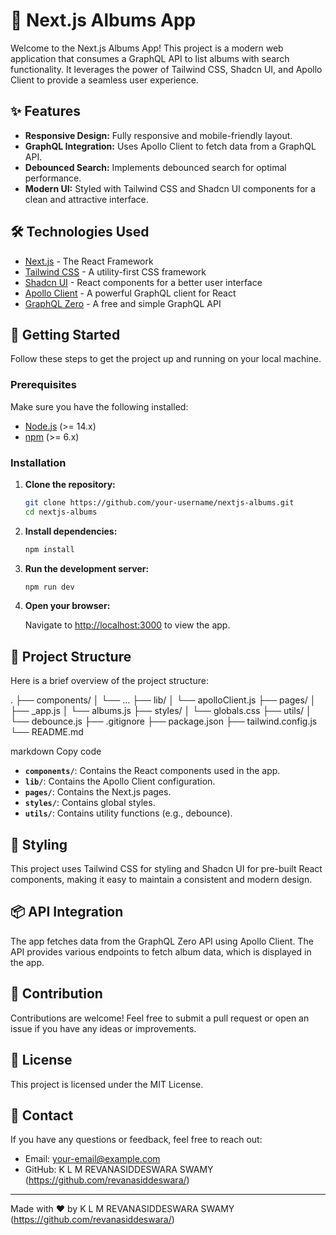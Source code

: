 # 🎵 Next.js Albums App

Welcome to the Next.js Albums App! This project is a modern web application that consumes a GraphQL API to list albums with search functionality. It leverages the power of Tailwind CSS, Shadcn UI, and Apollo Client to provide a seamless user experience.

## ✨ Features

- **Responsive Design:** Fully responsive and mobile-friendly layout.
- **GraphQL Integration:** Uses Apollo Client to fetch data from a GraphQL API.
- **Debounced Search:** Implements debounced search for optimal performance.
- **Modern UI:** Styled with Tailwind CSS and Shadcn UI components for a clean and attractive interface.

## 🛠 Technologies Used

- [Next.js](https://nextjs.org/) - The React Framework
- [Tailwind CSS](https://tailwindcss.com/) - A utility-first CSS framework
- [Shadcn UI](https://ui.shadcn.com/) - React components for a better user interface
- [Apollo Client](https://www.apollographql.com/docs/react/) - A powerful GraphQL client for React
- [GraphQL Zero](https://graphqlzero.almansi.me/) - A free and simple GraphQL API

## 🚀 Getting Started

Follow these steps to get the project up and running on your local machine.

### Prerequisites

Make sure you have the following installed:
- [Node.js](https://nodejs.org/) (>= 14.x)
- [npm](https://www.npmjs.com/) (>= 6.x)

### Installation

1. **Clone the repository:**

    ```bash
    git clone https://github.com/your-username/nextjs-albums.git
    cd nextjs-albums
    ```

2. **Install dependencies:**

    ```bash
    npm install
    ```

3. **Run the development server:**

    ```bash
    npm run dev
    ```

4. **Open your browser:**

    Navigate to [http://localhost:3000](http://localhost:3000) to view the app.

## 📁 Project Structure

Here is a brief overview of the project structure:

.
├── components/
│ └── ...
├── lib/
│ └── apolloClient.js
├── pages/
│ ├── _app.js
│ └── albums.js
├── styles/
│ └── globals.css
├── utils/
│ └── debounce.js
├── .gitignore
├── package.json
├── tailwind.config.js
└── README.md

markdown
Copy code

- **`components/`**: Contains the React components used in the app.
- **`lib/`**: Contains the Apollo Client configuration.
- **`pages/`**: Contains the Next.js pages.
- **`styles/`**: Contains global styles.
- **`utils/`**: Contains utility functions (e.g., debounce).

## 🎨 Styling

This project uses Tailwind CSS for styling and Shadcn UI for pre-built React components, making it easy to maintain a consistent and modern design.

## 📦 API Integration

The app fetches data from the GraphQL Zero API using Apollo Client. The API provides various endpoints to fetch album data, which is displayed in the app.

## 🎉 Contribution

Contributions are welcome! Feel free to submit a pull request or open an issue if you have any ideas or improvements.

## 📄 License

This project is licensed under the MIT License.

## 📧 Contact

If you have any questions or feedback, feel free to reach out:

- Email: your-email@example.com
- GitHub: K L M REVANASIDDESWARA SWAMY (https://github.com/revanasiddeswara/)

---

Made with ❤️ by K L M REVANASIDDESWARA SWAMY (https://github.com/revanasiddeswara/)